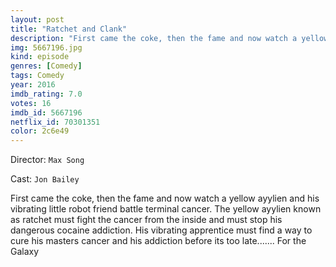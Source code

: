 ```yaml
---
layout: post
title: "Ratchet and Clank"
description: "First came the coke, then the fame and now watch a yellow ayylien and his vibrating little robot friend battle terminal cancer. The yellow ayylien known as ratchet must fight the cancer from the inside and must stop his dangerous cocaine addiction. His vibrating apprentice must find a way to cure his masters cancer and his addiction before its too late....... For the Galaxy.."
img: 5667196.jpg
kind: episode
genres: [Comedy]
tags: Comedy 
year: 2016
imdb_rating: 7.0
votes: 16
imdb_id: 5667196
netflix_id: 70301351
color: 2c6e49
---
```

Director: `Max Song`  

Cast: `Jon Bailey` 

First came the coke, then the fame and now watch a yellow ayylien and his vibrating little robot friend battle terminal cancer. The yellow ayylien known as ratchet must fight the cancer from the inside and must stop his dangerous cocaine addiction. His vibrating apprentice must find a way to cure his masters cancer and his addiction before its too late....... For the Galaxy